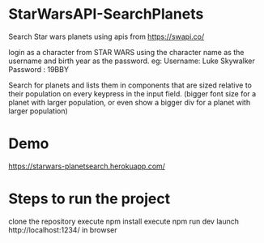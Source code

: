 # StarWarsAPI-SearchPlanets
Search Star wars planets using apis from https://swapi.co/

login as a character from STAR WARS using the character name as the username and birth year as the password.
eg:
Username: Luke Skywalker
Password : 19BBY

Search for planets and lists them in components that are sized relative to their population on every keypress in the input field.
(bigger font size for a planet with larger population, or even show a bigger div for a planet with larger population)

# Demo
https://starwars-planetsearch.herokuapp.com/

# Steps to run the project
clone the repository
execute npm install
execute npm run dev
launch http://localhost:1234/ in browser
